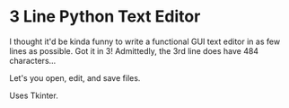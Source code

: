 # 3 Line Python Text Editor

I thought it'd be kinda funny to write a functional GUI text editor in as few lines as possible. Got it in 3! Admittedly, the 3rd line does have 484 characters...

Let's you open, edit, and save files.

Uses Tkinter.

